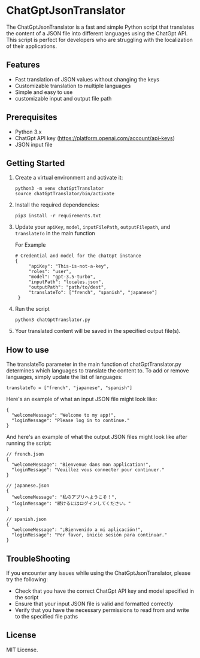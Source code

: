 # ChatGptJsonTranslator

The ChatGptJsonTranslator is a fast and simple Python script that translates the content of a JSON file into different languages using the ChatGpt API. This script is perfect for developers who are struggling with the localization of their applications.

## Features

- Fast translation of JSON values without changing the keys
- Customizable translation to multiple languages
- Simple and easy to use
- customizable input and output file path

## Prerequisites

- Python 3.x
- ChatGpt API key (https://platform.openai.com/account/api-keys)
- JSON input file

## Getting Started

1. Create a virtual environment and activate it:
   ```
   python3 -m venv chatGptTranslator
   source chatGptTranslator/bin/activate
   ```
2. Install the required dependencies:
   ```
   pip3 install -r requirements.txt
   ```
3. Update your `apiKey`, `model`, `inputFilePath`, `outputFilepath`, and `translateTo` in the main function

   For Example

   ```
   # Credential and model for the chatGpt instance
   {
        "apiKey": "This-is-not-a-key",
        "roles": "user",
        "model": "gpt-3.5-turbo",
        "inputPath": "locales.json",
        "outputPath": "path/to/dest",
        "translateTo": ["french", "spanish", "japanese"]
    }
   ```

4. Run the script

   ```
   python3 chatGptTranslator.py
   ```

5. Your translated content will be saved in the specified output file(s).

## How to use

The translateTo parameter in the main function of chatGptTranslator.py determines which languages to translate the content to. To add or remove languages, simply update the list of languages:

```
translateTo = ["french", "japanese", "spanish"]
```

Here's an example of what an input JSON file might look like:

```
{
  "welcomeMessage": "Welcome to my app!",
  "loginMessage": "Please log in to continue."
}
```

And here's an example of what the output JSON files might look like after running the script:

```
// french.json
{
  "welcomeMessage": "Bienvenue dans mon application!",
  "loginMessage": "Veuillez vous connecter pour continuer."
}

// japanese.json
{
  "welcomeMessage": "私のアプリへようこそ！",
  "loginMessage": "続けるにはログインしてください。"
}

// spanish.json
{
  "welcomeMessage": "¡Bienvenido a mi aplicación!",
  "loginMessage": "Por favor, inicie sesión para continuar."
}
```

## TroubleShooting

If you encounter any issues while using the ChatGptJsonTranslator, please try the following:

- Check that you have the correct ChatGpt API key and model specified in the script
- Ensure that your input JSON file is valid and formatted correctly
- Verify that you have the necessary permissions to read from and write to the specified file paths

## License

MIT License.

